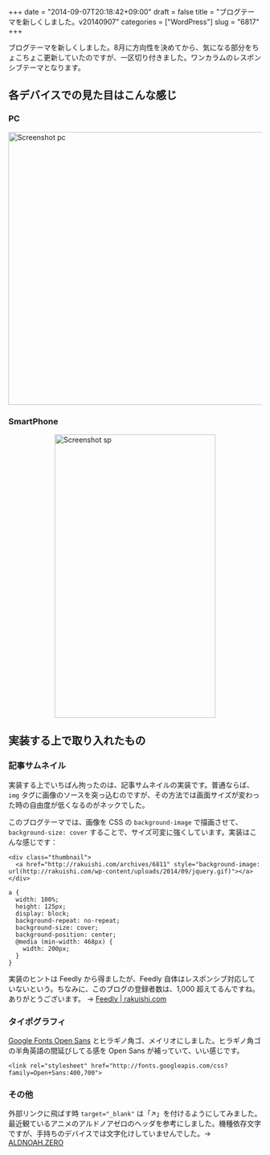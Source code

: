+++
date = "2014-09-07T20:18:42+09:00"
draft = false
title = "ブログテーマを新しくしました。v20140907"
categories = ["WordPress"]
slug = "6817"
+++

ブログテーマを新しくしました。8月に方向性を決めてから、気になる部分をちょこちょこ更新していたのですが、一区切り付きました。ワンカラムのレスポンシブテーマとなります。

<h2>各デバイスでの見た目はこんな感じ</h2>

<h3>PC</h3>

<img style="display:block; margin-left:auto; margin-right:auto;" src="/images/2014/09/screenshot-pc.png" alt="Screenshot pc" title="screenshot_pc.png" border="0" width="728" height="543" />

<h3>SmartPhone</h3>

<img style="display:block; margin-left:auto; margin-right:auto;" src="/images/2014/09/screenshot-sp.png" alt="Screenshot sp" title="screenshot_sp.png" border="0" width="320" height="564" />

<h2>実装する上で取り入れたもの</h2>

<h3>記事サムネイル</h3>

実装する上でいちばん拘ったのは、記事サムネイルの実装です。普通ならば、<code>img</code> タグに画像のソースを突っ込むのですが、その方法では画面サイズが変わった時の自由度が低くなるのがネックでした。

このブログテーマでは、画像を CSS の <code>background-image</code> で描画させて、<code>background-size: cover</code> することで、サイズ可変に強くしています。実装はこんな感じです：

<pre><code>&lt;div class="thumbnail"&gt;
  &lt;a href="http://rakuishi.com/archives/6811" style="background-image: url(http://rakuishi.com/wp-content/uploads/2014/09/jquery.gif)"&gt;&lt;/a&gt;
&lt;/div&gt;</code></pre>

<pre><code>a {
  width: 100%;
  height: 125px;
  display: block;
  background-repeat: no-repeat;
  background-size: cover;
  background-position: center;
  @media (min-width: 468px) {
    width: 200px;
  }
}
</code></pre>

実装のヒントは Feedly から得ましたが、Feedly 自体はレスポンシブ対応していないという。ちなみに、このブログの登録者数は、1,000 超えてるんですね。ありがとうございます。 → <a href="http://feedly.com/index.html#subscription%2Ffeed%2Fhttp%3A%2F%2Frakuishi.com%2Ffeed%2F" target="_blank">Feedly | rakuishi.com</a>

<h3>タイポグラフィ</h3>

<a href="http://www.google.com/fonts/specimen/Open+Sans" target="_blank">Google Fonts Open Sans</a> とヒラギノ角ゴ、メイリオにしました。ヒラギノ角ゴの半角英語の間延びしてる感を Open Sans が補っていて、いい感じです。

<pre><code>&lt;link rel="stylesheet" href="http://fonts.googleapis.com/css?family=Open+Sans:400,700"&gt;
</code></pre>

<h3>その他</h3>

外部リンクに飛ばす時 <code>target="_blank"</code> は「↗」を付けるようにしてみました。最近観ているアニメのアルドノアゼロのヘッダを参考にしました。機種依存文字ですが、手持ちのデバイスでは文字化けしていませんでした。→ <a href="http://www.aldnoahzero.com/" target="_blank">ALDNOAH.ZERO</a>
